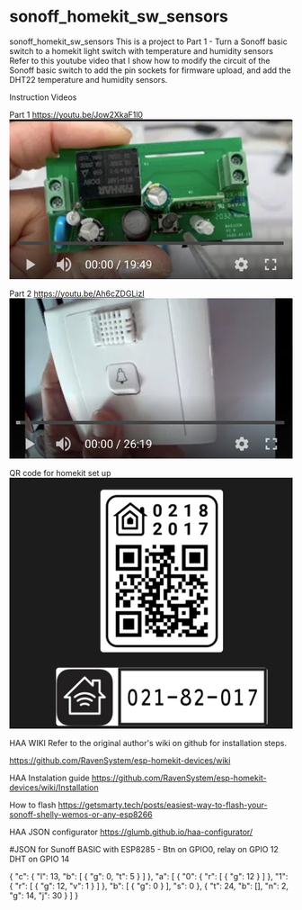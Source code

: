 # sonoff_homekit_sw_sensors
sonoff_homekit_sw_sensors
This is a project to Part 1 - Turn a Sonoff basic switch to a homekit light switch with temperature and humidity sensors
Refer to this youtube video that I show how to modify the circuit of the Sonoff basic switch to add the pin sockets for firmware upload, and add the DHT22 temperature and  humidity sensors.

Instruction Videos

Part 1 https://youtu.be/Jow2XkaF1l0
[![Youtube%20Video](youtube1.png)]( https://youtu.be/Jow2XkaF1l0)

Part 2  https://youtu.be/Ah6cZDGLizI
[![Youtube%20Video](youtube2.png)](https://youtu.be/Ah6cZDGLizI)


QR code for homekit set up
[![QR%20Code](QRCode.png)](https://youtu.be/kwJh4bO8yv4)

HAA WIKI
Refer to the original author's wiki on github for installation steps.

https://github.com/RavenSystem/esp-homekit-devices/wiki


HAA Instalation guide
https://github.com/RavenSystem/esp-homekit-devices/wiki/Installation



How to flash
https://getsmarty.tech/posts/easiest-way-to-flash-your-sonoff-shelly-wemos-or-any-esp8266

HAA JSON configurator
https://glumb.github.io/haa-configurator/

#JSON for Sunoff BASIC  with ESP8285 -  Btn on GPIO0, relay on GPIO 12  DHT on GPIO  14

{
  "c": {
    "l": 13,
    "b": [
      {
        "g": 0,
        "t": 5
      }
    ]
  },
  "a": [
    {
      "0": {
        "r": [
          {
            "g": 12
          }
        ]
      },
      "1": {
        "r": [
          {
            "g": 12,
            "v": 1
          }
        ]
      },
      "b": [
        {
          "g": 0
        }
      ],
      "s": 0
    },
    {
      "t": 24,
      "b": [],
      "n": 2,
      "g": 14,
      "j": 30
    }
  ]
}
